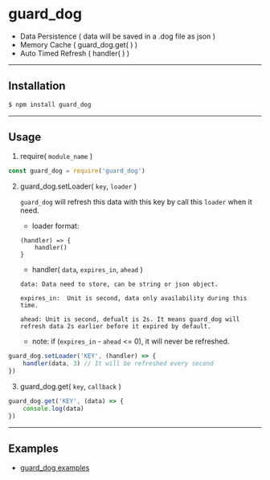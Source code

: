 # guard_dog

+ Data Persistence ( data will be saved in a .dog file as json )
+ Memory Cache ( guard_dog.get( ) )
+ Auto Timed Refresh ( handler( ) )

---
## Installation

```bash
$ npm install guard_dog
```
---
## Usage
1. require( `module_name` )
``` js
const guard_dog = require('guard_dog')
```

2. guard_dog.setLoader( `key`, `loader` )

    `guard_dog` will refresh this data with this key by call this `loader` when it need.
    + loader format:
    ```
    (handler) => {
        handler()
    }
    ```

    + handler( `data`, `expires_in`, `ahead` )
    ```
    data: Data need to store, can be string or json object.

    expires_in:  Unit is second, data only availability during this time.

    ahead: Unit is second, defualt is 2s. It means guard_dog will refresh data 2s earlier before it expired by default.
    ```

    + note: if (`expires_in` - `ahead` <= 0), it will never be refreshed.
``` js
guard_dog.setLoader('KEY', (handler) => {
    handler(data, 3) // It will be refreshed every second
})
```

3. guard_dog.get( `key`, `callback` )
``` js
guard_dog.get('KEY', (data) => {
    console.log(data)
})
```
---
## Examples
+ [guard_dog examples](https://github.com/ELSS-ZION/guard_dog-for-node/tree/master/examples)